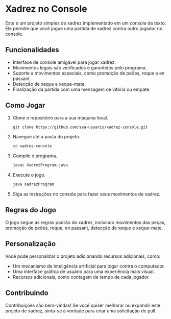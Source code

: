 # Xadrez no Console

Este é um projeto simples de xadrez implementado em um console de texto. Ele permite que você jogue uma partida de xadrez contra outro jogador no console.

## Funcionalidades

- Interface de console amigável para jogar xadrez.
- Movimentos legais são verificados e garantidos pelo programa.
- Suporte a movimentos especiais, como promoção de peões, roque e en passant.
- Detecção de xeque e xeque-mate.
- Finalização da partida com uma mensagem de vitória ou empate.

## Como Jogar

1. Clone o repositório para a sua máquina local.

   ```bash
   git clone https://github.com/seu-usuario/xadrez-console.git

2. Navegue até a pasta do projeto.

   ```bash
   cd xadrez-console
   ```

3. Compile o programa.

   ```bash
   javac XadrezProgram.java
   ```

4. Execute o jogo.

   ```bash
   java XadrezProgram
   ```

5. Siga as instruções no console para fazer seus movimentos de xadrez.

## Regras do Jogo

O jogo segue as regras padrão do xadrez, incluindo movimentos das peças, promoção de peões, roque, en passant, detecção de xeque e xeque-mate.

## Personalização

Você pode personalizar o projeto adicionando recursos adicionais, como:

- Um mecanismo de inteligência artificial para jogar contra o computador.
- Uma interface gráfica de usuário para uma experiência mais visual.
- Recursos adicionais, como contagem de tempo de cada jogador.

## Contribuindo

Contribuições são bem-vindas! Se você quiser melhorar ou expandir este projeto de xadrez, sinta-se à vontade para criar uma solicitação de pull.

